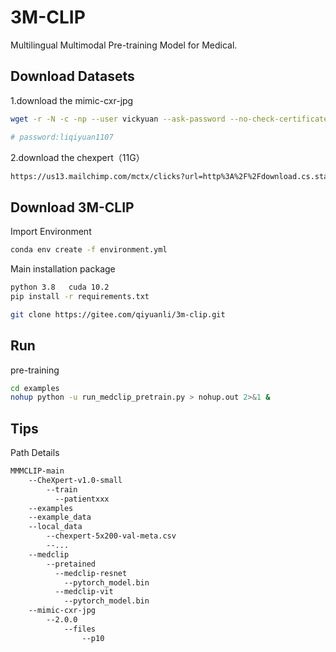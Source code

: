 # 3M-CLIP
Multilingual Multimodal Pre-training Model for Medical.
## Download Datasets
1.download the mimic-cxr-jpg
```bash
wget -r -N -c -np --user vickyuan --ask-password --no-check-certificate https://physionet.org/files/mimic-cxr-jpg/2.0.0/

# password:liqiyuan1107
```
2.download the chexpert（11G）
```bash
https://us13.mailchimp.com/mctx/clicks?url=http%3A%2F%2Fdownload.cs.stanford.edu%2Fdeep%2FCheXpert-v1.0-small.zip&h=487bf3848ef9d950db525691805d077a085d3543b4562bef44f44e409d658d3c&v=1&xid=8a7c3d70af&uid=55365305&pool=contact_facing&subject=CheXpert-v1.0%3A+Subscription+Confirmed
```

## Download 3M-CLIP

Import Environment
```bash
conda env create -f environment.yml
```

Main installation package
```bash
python 3.8   cuda 10.2
pip install -r requirements.txt
```

```bash
git clone https://gitee.com/qiyuanli/3m-clip.git
```



## Run
pre-training

```bash
cd examples
nohup python -u run_medclip_pretrain.py > nohup.out 2>&1 &
```
## Tips
Path Details
```bash
MMMCLIP-main
    --CheXpert-v1.0-small
        --train
          --patientxxx
    --examples
    --example_data
    --local_data
        --chexpert-5x200-val-meta.csv
        --...
    --medclip
        --pretained
          --medclip-resnet
            --pytorch_model.bin
          --medclip-vit
            --pytorch_model.bin
    --mimic-cxr-jpg
        --2.0.0
            --files
                --p10
```

